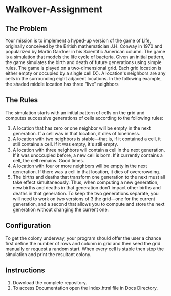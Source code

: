 # Walkover-Assignment
## The Problem

Your mission is to implement a hyped-up version of the game of Life, originally conceived by the British mathematician J.H. Conway in 1970 and popularized by Martin Gardner in his Scientific American column. The game is a simulation that models the life cycle of bacteria. Given an initial pattern, the game simulates the birth and death of future generations using simple rules. The game is played on a two-dimensional grid. Each grid location is either empty or occupied by a single cell (X). A location's neighbors are any cells in the surrounding eight adjacent locations. In the following example, the shaded middle location has three "live" neighbors


## The Rules

The simulation starts with an initial pattern of cells on the grid and computes successive generations of cells according to the following rules:
1.	A location that has zero or one neighbor will be empty in the next generation. If a cell was in that location, it dies of loneliness.
2.	A location with two neighbors is stable—that is, if it contained a cell, it still contains a cell. If it was empty, it's still empty.
3.	A location with three neighbors will contain a cell in the next generation. If it was unoccupied before, a new cell is born. If it currently contains a cell, the cell remains. Good times.
4.	A location with four or more neighbors will be empty in the next generation. If there was a cell in that location, it dies of overcrowding.
5. The births and deaths that transform one generation to the next must all take effect simultaneously. Thus, when computing a new generation, new births and deaths in that generation don’t impact other births and deaths in that generation. To keep the two generations separate, you will need to work on two versions of 3 the grid—one for the current generation, and a second that allows you to compute and store the next generation without changing the current one.

## Configuration

To get the colony underway, your program should offer the user a chance first define the number of rows and column in grid and then seed the grid manually or request a random start. When every cell is stable then stop the simulation and print the resultant colony.

## Instructions
1. Download the complete repository.
2. To access Documentation open the Index.html file in Docs Directory.
